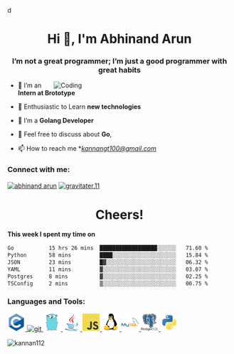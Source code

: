 d<h1 align="center">Hi 👋, I'm Abhinand Arun</h1>
<h3 align="center">I’m not a great programmer; I’m just a good programmer with great habits</h3>
<img align="right" alt="Coding" width="400" src="https://krita-artists.org/uploads/default/original/2X/9/9cd8ea6f7cd0eb9373561616f8ee8562867aef02.gif">
  
- 🔭 I’m an **Intern at Brototype**  

- 🌱 Enthusiastic to Learn **new technologies**
 
- 👯 I’m a **Golang Developer**  

- 💬 Feel free to discuss about **Go**,
 
- 📫 How to reach me **kannangt100@gmail.com*

<h3 align="left">Connect with me:</h3>
<p align="left">
<a href="https://fb.com/abhinand arun" target="blank"><img align="center" src="https://raw.githubusercontent.com/rahuldkjain/github-profile-readme-generator/master/src/images/icons/Social/facebook.svg" alt="abhinand arun" height="30" width="40" /></a>
<a href="https://instagram.com/gravitater.11" target="blank"><img align="center" src="https://raw.githubusercontent.com/rahuldkjain/github-profile-readme-generator/master/src/images/icons/Social/instagram.svg" alt="gravitater.11" height="30" width="40" /></a>
</p>
<h1 align="center">Cheers!</h1>

**This week I spent my time on**
<!--START_SECTION:waka-->

```text
Go           15 hrs 26 mins  ██████████████████░░░░░░   71.60 %
Python       58 mins         ████░░░░░░░░░░░░░░░░░░░░   15.84 %
JSON         23 mins         █▓░░░░░░░░░░░░░░░░░░░░░░   06.32 %
YAML         11 mins         ▓░░░░░░░░░░░░░░░░░░░░░░░   03.07 %
Postgres     8 mins          ▓░░░░░░░░░░░░░░░░░░░░░░░   02.25 %
TSConfig     2 mins          ▒░░░░░░░░░░░░░░░░░░░░░░░   00.75 %
```

<!--END_SECTION:waka-->  




<h3 align="left">Languages and Tools:</h3>
<p align="left"> <a href="https://www.cprogramming.com/" target="_blank" rel="noreferrer"> <img src="https://raw.githubusercontent.com/devicons/devicon/master/icons/c/c-original.svg" alt="c" width="40" height="40"/> </a> <a href="https://git-scm.com/" target="_blank" rel="noreferrer"> <img src="https://www.vectorlogo.zone/logos/git-scm/git-scm-icon.svg" alt="git" width="40" height="40"/> </a> <a href="https://golang.org" target="_blank" rel="noreferrer"> <img src="https://raw.githubusercontent.com/devicons/devicon/master/icons/go/go-original.svg" alt="go" width="40" height="40"/> </a> <a href="https://www.java.com" target="_blank" rel="noreferrer"> <img src="https://raw.githubusercontent.com/devicons/devicon/master/icons/java/java-original.svg" alt="java" width="40" height="40"/> </a> <a href="https://developer.mozilla.org/en-US/docs/Web/JavaScript" target="_blank" rel="noreferrer"> <img src="https://raw.githubusercontent.com/devicons/devicon/master/icons/javascript/javascript-original.svg" alt="javascript" width="40" height="40"/> </a> <a href="https://www.linux.org/" target="_blank" rel="noreferrer"> <img src="https://raw.githubusercontent.com/devicons/devicon/master/icons/linux/linux-original.svg" alt="linux" width="40" height="40"/> </a> <a href="https://www.mysql.com/" target="_blank" rel="noreferrer"> <img src="https://raw.githubusercontent.com/devicons/devicon/master/icons/mysql/mysql-original-wordmark.svg" alt="mysql" width="40" height="40"/> </a> <a href="https://www.postgresql.org" target="_blank" rel="noreferrer"> <img src="https://raw.githubusercontent.com/devicons/devicon/master/icons/postgresql/postgresql-original-wordmark.svg" alt="postgresql" width="40" height="40"/> </a> <a href="https://www.python.org" target="_blank" rel="noreferrer"> <img src="https://raw.githubusercontent.com/devicons/devicon/master/icons/python/python-original.svg" alt="python" width="40" height="40"/> </a> </p>

<p><img align="center" src="https://github-readme-stats.vercel.app/api/top-langs?username=kannan112&show_icons=true&locale=en&layout=compact" alt="kannan112" /></p>

